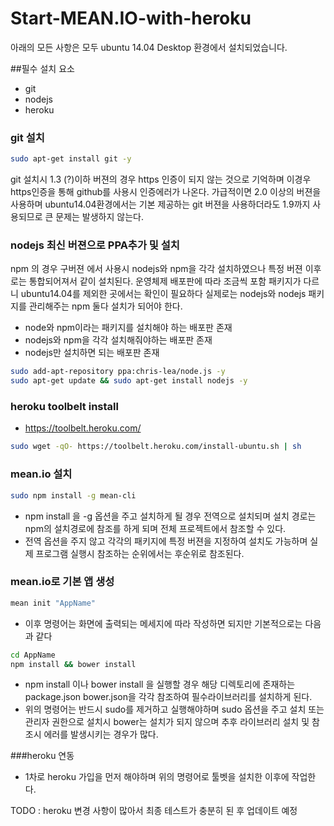 # Start-MEAN.IO-with-heroku
아래의 모든 사항은 모두 ubuntu 14.04 Desktop 환경에서 설치되었습니다.


##필수 설치 요소
* git
* nodejs
* heroku


### git 설치
```bash
sudo apt-get install git -y
```
git 설치시 1.3 (?)이하 버젼의 경우 https 인증이 되지 않는 것으로 기억하며 이경우 https인증을 통해 github를 사용시 인증에러가 나온다. 
가급적이면 2.0 이상의 버젼을 사용하며 ubuntu14.04환경에서는 기본 제공하는 git 버젼을 사용하더라도 1.9까지 사용되므로 큰 문제는 발생하지 않는다.

### nodejs 최신 버젼으로 PPA추가 및 설치
npm 의 경우 구버젼 에서 사용시 nodejs와 npm을 각각 설치하였으나 특정 버젼 이후로는 통합되어져서 같이 설치된다.
운영체제 배포판에 따라 조금씩 포함 패키지가 다르니 ubuntu14.04를 제외한 곳에서는 확인이 필요하다
실제로는 nodejs와 nodejs 패키지를 관리해주는 npm 둘다 설치가 되어야 한다.
* node와 npm이라는 패키지를 설치해야 하는 배포판 존재
* nodejs와 npm을 각각 설치해줘야하는 배포판 존재
* nodejs만 설치하면 되는 배포판 존재

```bash
sudo add-apt-repository ppa:chris-lea/node.js -y
sudo apt-get update && sudo apt-get install nodejs -y
```


### heroku toolbelt install
* https://toolbelt.heroku.com/
```bash
sudo wget -qO- https://toolbelt.heroku.com/install-ubuntu.sh | sh
```



### mean.io 설치
```bash
sudo npm install -g mean-cli
```
* npm install 을 -g 옵션을 주고 설치하게 될 경우 전역으로 설치되며 설치 경로는 npm의 설치경로에 참조를 하게 되며 전체 프로젝트에서 참조할 수 있다.
* 전역 옵션을 주지 않고 각각의 패키지에 특정 버젼을 지정하여 설치도 가능하며 실제 프로그램 실행시 참조하는 순위에서는 후순위로 참조된다.

### mean.io로 기본 앱 생성
```bash
mean init "AppName"
```
* 이후 명령어는 화면에 출력되는 메세지에 따라 작성하면 되지만 기본적으로는 다음과 같다
```bash
cd AppName
npm install && bower install
```
* npm install 이나 bower install 을 실행할 경우 해당 디렉토리에 존재하는 package.json bower.json을 각각 참조하여 필수라이브러리를 설치하게 된다.
* 위의 명령어는 반드시 sudo를 제거하고 실행해야하며 sudo 옵션을 주고 설치 또는 관리자 권한으로 설치시 bower는 설치가 되지 않으며 추후 라이브러리 설치 및 참조시 에러를 발생시키는 경우가 많다.



###heroku 연동
* 1차로 heroku 가입을 먼저 해야하며 위의 명령어로 툴벳을 설치한 이후에 작업한다.



TODO : heroku 변경 사항이 많아서 최종 테스트가 충분히 된 후 업데이트 예정



